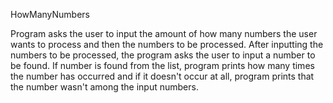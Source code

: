 HowManyNumbers

Program asks the user to input the amount of how many numbers the user wants
to process and then the numbers to be processed. After inputting the numbers
to be processed, the program asks the user to input a number to be found. If
number is found from the list, program prints how many times the number has
occurred and if it doesn't occur at all, program prints that the number wasn't
among the input numbers.
